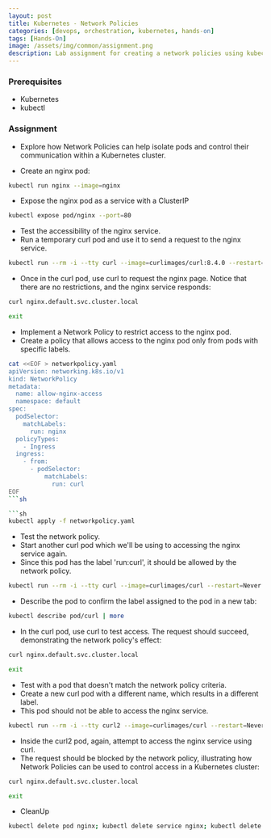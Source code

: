 ```yaml
---
layout: post
title: Kubernetes - Network Policies
categories: [devops, orchestration, kubernetes, hands-on]
tags: [Hands-On]
image: /assets/img/common/assignment.png
description: Lab assignment for creating a network policies using kubectl
---
```


### Prerequisites

- Kubernetes
- kubectl

### Assignment

- Explore how Network Policies can help isolate pods and control their communication within a Kubernetes cluster.

- Create an nginx pod:

```sh
kubectl run nginx --image=nginx
```

- Expose the nginx pod as a service with a ClusterIP

```sh
kubectl expose pod/nginx --port=80
```

- Test the accessibility of the nginx service.
- Run a temporary curl pod and use it to send a request to the nginx service.

```sh
kubectl run --rm -i --tty curl --image=curlimages/curl:8.4.0 --restart=Never -- sh
```

- Once in the curl pod, use curl to request the nginx page. Notice that there are no restrictions, and the nginx service responds:

```sh
curl nginx.default.svc.cluster.local
```

```sh
exit
```

- Implement a Network Policy to restrict access to the nginx pod.
- Create a policy that allows access to the nginx pod only from pods with specific labels.

```sh
cat <<EOF > networkpolicy.yaml
apiVersion: networking.k8s.io/v1
kind: NetworkPolicy
metadata:
  name: allow-nginx-access
  namespace: default
spec:
  podSelector:
    matchLabels:
      run: nginx
  policyTypes:
    - Ingress
  ingress:
    - from:
      - podSelector:
          matchLabels:
            run: curl
EOF
```sh

```sh
kubectl apply -f networkpolicy.yaml
```

- Test the network policy.
- Start another curl pod which we'll be using to accessing the nginx service again.
- Since this pod has the label 'run:curl', it should be allowed by the network policy.

```sh
kubectl run --rm -i --tty curl --image=curlimages/curl --restart=Never -- sh
```

- Describe the pod to confirm the label assigned to the pod in a new tab:

```sh
kubectl describe pod/curl | more
```

- In the curl pod, use curl to test access. The request should succeed, demonstrating the network policy's effect:

```sh
curl nginx.default.svc.cluster.local
```

```sh
exit
```

- Test with a pod that doesn't match the network policy criteria.
- Create a new curl pod with a different name, which results in a different label.
- This pod should not be able to access the nginx service.

```sh
kubectl run --rm -i --tty curl2 --image=curlimages/curl --restart=Never -- sh
```

- Inside the curl2 pod, again, attempt to access the nginx service using curl.
- The request should be blocked by the network policy, illustrating how Network Policies can be used to control access in a Kubernetes cluster:

```sh
curl nginx.default.svc.cluster.local
```

```sh
exit
```

- CleanUp

```sh
kubectl delete pod nginx; kubectl delete service nginx; kubectl delete networkpolicy allow-nginx-access; rm -rf networkpolicy.yaml
```